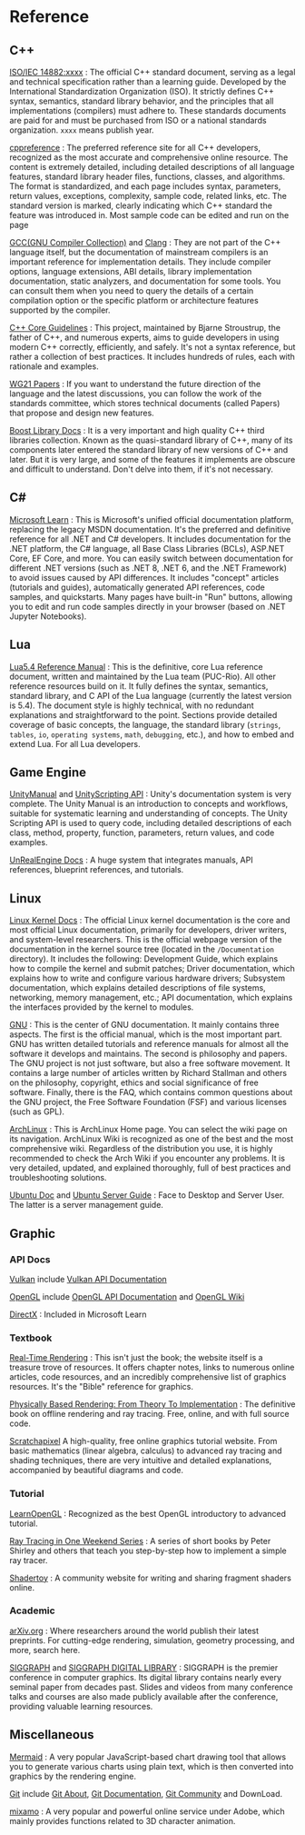 # Reference

## C++
[ISO/IEC 14882:xxxx](https://www.iso.org/) : The official C++ standard document, serving as a legal and technical specification rather than a learning guide. Developed by the International Standardization Organization (ISO). It strictly defines C++ syntax, semantics, standard library behavior, and the principles that all implementations (compilers) must adhere to. These standards documents are paid for and must be purchased from ISO or a national standards organization. `xxxx` means publish year.

[cppreference](https://cppreference.com/) : The preferred reference site for all C++ developers, recognized as the most accurate and comprehensive online resource. The content is extremely detailed, including detailed descriptions of all language features, standard library header files, functions, classes, and algorithms. The format is standardized, and each page includes syntax, parameters, return values, exceptions, complexity, sample code, related links, etc. The standard version is marked, clearly indicating which C++ standard the feature was introduced in. Most sample code can be edited and run on the page

[GCC(GNU Compiler Collection)](https://gcc.gnu.org/onlinedocs/) and [Clang](https://clang.llvm.org/docs/) : They are not part of the C++ language itself, but the documentation of mainstream compilers is an important reference for implementation details. They include compiler options, language extensions, ABI details, library implementation documentation, static analyzers, and documentation for some tools. You can consult them when you need to query the details of a certain compilation option or the specific platform or architecture features supported by the compiler.

[C++ Core Guidelines](https://isocpp.github.io/CppCoreGuidelines/CppCoreGuidelines) : This project, maintained by Bjarne Stroustrup, the father of C++, and numerous experts, aims to guide developers in using modern C++ correctly, efficiently, and safely. It's not a syntax reference, but rather a collection of best practices. It includes hundreds of rules, each with rationale and examples.

[WG21 Papers](https://www.open-std.org/jtc1/sc22/wg21/docs/papers/) : If you want to understand the future direction of the language and the latest discussions, you can follow the work of the standards committee, which stores technical documents (called Papers) that propose and design new features.

[Boost Library Docs](https://www.boost.org/libraries/) : It is a very important and high quality C++ third libraries collection. Known as the quasi-standard library of C++, many of its components later entered the standard library of new versions of C++ and later. But it is very large, and some of the features it implements are obscure and difficult to understand. Don't delve into them, if it's not necessary.

## C#
[Microsoft Learn](https://learn.microsoft.com/en-us/dotnet/csharp/) : This is Microsoft's unified official documentation platform, replacing the legacy MSDN documentation. It's the preferred and definitive reference for all .NET and C# developers. It includes documentation for the .NET platform, the C# language, all Base Class Libraries (BCLs), ASP.NET Core, EF Core, and more. You can easily switch between documentation for different .NET versions (such as .NET 8, .NET 6, and the .NET Framework) to avoid issues caused by API differences. It includes "concept" articles (tutorials and guides), automatically generated API references, code samples, and quickstarts. Many pages have built-in "Run" buttons, allowing you to edit and run code samples directly in your browser (based on .NET Jupyter Notebooks).

## Lua

[Lua5.4 Reference Manual](https://www.lua.org/manual/5.4/) : This is the definitive, core Lua reference document, written and maintained by the Lua team (PUC-Rio). All other reference resources build on it. It fully defines the syntax, semantics, standard library, and C API of the Lua language (currently the latest version is 5.4). The document style is highly technical, with no redundant explanations and straightforward to the point. Sections provide detailed coverage of basic concepts, the language, the standard library (`strings`, `tables`, `io`, `operating systems`, `math`, `debugging`, etc.), and how to embed and extend Lua. For all Lua developers.

## Game Engine
[UnityManual](https://docs.unity3d.com/Manual/index.html) and [UnityScripting API](https://docs.unity3d.com/ScriptReference/index.html) : Unity's documentation system is very complete. The Unity Manual is an introduction to concepts and workflows, suitable for systematic learning and understanding of concepts. The Unity Scripting API is used to query code, including detailed descriptions of each class, method, property, function, parameters, return values, and code examples.

[UnRealEngine Docs]( https://docs.unrealengine.com/) : A huge system that integrates manuals, API references, blueprint references, and tutorials.

## Linux
[Linux Kernel Docs](https://docs.kernel.org/) : The official Linux kernel documentation is the core and most official Linux documentation, primarily for developers, driver writers, and system-level researchers. This is the official webpage version of the documentation in the kernel source tree (located in the `/Documentation` directory). It includes the following: Development Guide, which explains how to compile the kernel and submit patches; Driver documentation, which explains how to write and configure various hardware drivers; Subsystem documentation, which explains detailed descriptions of file systems, networking, memory management, etc.; API documentation, which explains the interfaces provided by the kernel to modules.

[GNU](https://www.gnu.org/) : This is the center of GNU documentation. It mainly contains three aspects. The first is the official manual, which is the most important part. GNU has written detailed tutorials and reference manuals for almost all the software it develops and maintains. The second is philosophy and papers. The GNU project is not just software, but also a free software movement. It contains a large number of articles written by Richard Stallman and others on the philosophy, copyright, ethics and social significance of free software. Finally, there is the FAQ, which contains common questions about the GNU project, the Free Software Foundation (FSF) and various licenses (such as GPL).

[ArchLinux](https://archlinux.org/) : This is ArchLinux Home page. You can select the wiki page on its navigation. ArchLinux Wiki is recognized as one of the best and the most comprehensive wiki. Regardless of the distribution you use, it is highly recommended to check the Arch Wiki if you encounter any problems. It is very detailed, updated, and explained thoroughly, full of best practices and troubleshooting solutions.

[Ubuntu Doc](https://help.ubuntu.com/) and [Ubuntu Server Guide](https://ubuntu.com/server/docs) : Face to Desktop and Server User. The latter is a server management guide.

## Graphic
### API Docs
[Vulkan](https://www.vulkan.org/) include [Vulkan API Documentation](docs.vulkan.org)

[OpenGL](https://www.opengl.org/) include [OpenGL API Documentation](https://registry.khronos.org/OpenGL) and [OpenGL Wiki](https://www.khronos.org/opengl/wiki/)

[DirectX](https://learn.microsoft.com/en-us/windows/win32/directx) : Included in Microsoft Learn

### Textbook
[Real-Time Rendering](https://www.realtimerendering.com/) : This isn't just the book; the website itself is a treasure trove of resources. It offers chapter notes, links to numerous online articles, code resources, and an incredibly comprehensive list of graphics resources. It's the "Bible" reference for graphics.

[Physically Based Rendering: From Theory To Implementation](https://www.pbr-book.org/) : The definitive book on offline rendering and ray tracing. Free, online, and with full source code.

[Scratchapixel](https://www.scratchapixel.com/) A high-quality, free online graphics tutorial website. From basic mathematics (linear algebra, calculus) to advanced ray tracing and shading techniques, there are very intuitive and detailed explanations, accompanied by beautiful diagrams and code.

### Tutorial
[LearnOpenGL](https://learnopengl.com/) : Recognized as the best OpenGL introductory to advanced tutorial.

[Ray Tracing in One Weekend Series](https://raytracing.github.io/) : A series of short books by Peter Shirley and others that teach you step-by-step how to implement a simple ray tracer.

[Shadertoy](https://www.shadertoy.com/) : A community website for writing and sharing fragment shaders online.

### Academic
[arXiv.org](https://arxiv.org/list/cs.GR/recent) : Where researchers around the world publish their latest preprints. For cutting-edge rendering, simulation, geometry processing, and more, search here.

[SIGGRAPH](https://www.siggraph.org/) and [SIGGRAPH DIGITAL LIBRARY](https://dl.acm.org/conference/siggraph) : SIGGRAPH is the premier conference in computer graphics. Its digital library contains nearly every seminal paper from decades past. Slides and videos from many conference talks and courses are also made publicly available after the conference, providing valuable learning resources.

## Miscellaneous
[Mermaid](https://mermaid.js.org/) : A very popular JavaScript-based chart drawing tool that allows you to generate various charts using plain text, which is then converted into graphics by the rendering engine.

[Git](https://git-scm.com/) include [Git About](https://git-scm.com/about/branching-and-merging), [Git Documentation](https://git-scm.com/doc), [Git Community](https://git-scm.com/community) and DownLoad.

[mixamo](https://www.mixamo.com/) : A very popular and powerful online service under Adobe, which mainly provides functions related to 3D character animation.


